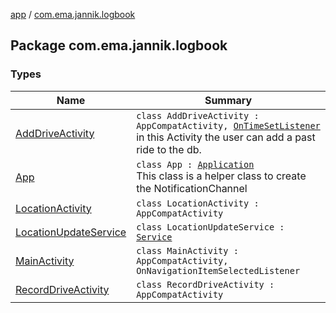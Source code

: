 [app](../index.md) / [com.ema.jannik.logbook](./index.md)

## Package com.ema.jannik.logbook

### Types

| Name | Summary |
|---|---|
| [AddDriveActivity](-add-drive-activity/index.md) | `class AddDriveActivity : AppCompatActivity, `[`OnTimeSetListener`](https://developer.android.com/reference/android/app/TimePickerDialog/OnTimeSetListener.html)<br>in this Activity the user can add a past ride to the db. |
| [App](-app/index.md) | `class App : `[`Application`](https://developer.android.com/reference/android/app/Application.html)<br>This class is a helper class to create the NotificationChannel |
| [LocationActivity](-location-activity/index.md) | `class LocationActivity : AppCompatActivity` |
| [LocationUpdateService](-location-update-service/index.md) | `class LocationUpdateService : `[`Service`](https://developer.android.com/reference/android/app/Service.html) |
| [MainActivity](-main-activity/index.md) | `class MainActivity : AppCompatActivity, OnNavigationItemSelectedListener` |
| [RecordDriveActivity](-record-drive-activity/index.md) | `class RecordDriveActivity : AppCompatActivity` |

